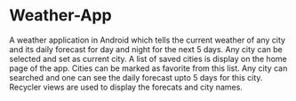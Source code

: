 # Weather-App
A weather application in Android which tells the current weather of any city and its daily forecast for day and night for the next 5 days.
Any city can be selected and set as current city.
A list of saved cities is display on the home page of the app. Cities can be marked as favorite from this list.
Any city can searched and one can see the daily forecast upto 5 days for this city. 
Recycler views are used to display the forecats and city names.
